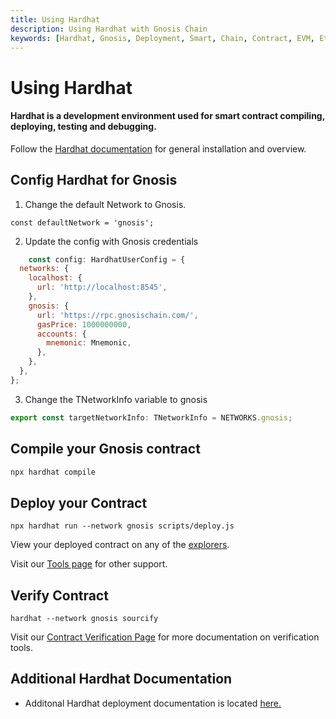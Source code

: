 ```yaml
---
title: Using Hardhat
description: Using Hardhat with Gnosis Chain
keywords: [Hardhat, Gnosis, Deployment, Smart, Chain, Contract, EVM, Ethereum, Guide] 
---
```


# Using Hardhat

#### Hardhat is a development environment used for smart contract compiling, deploying, testing and debugging.

Follow the [Hardhat documentation](https://hardhat.org/hardhat-runner/docs/getting-started#installation) for general installation and overview.

## Config Hardhat for Gnosis

1. Change the default Network to Gnosis.

```tsx title="/packages/hardhat-ts/hardhat.config.ts"
const defaultNetwork = 'gnosis';
```

2. Update the config with Gnosis credentials

```js showLineNumbers  title="hardhat.config.js"
    const config: HardhatUserConfig = {
  networks: {
    localhost: {
      url: 'http://localhost:8545',
    },
    gnosis: {
      url: 'https://rpc.gnosischain.com/',
      gasPrice: 1000000000,
      accounts: {
        mnemonic: Mnemonic,
      },
    },
  },
};
```

3. Change the TNetworkInfo variable to gnosis

```js title=hardhat.config.js
export const targetNetworkInfo: TNetworkInfo = NETWORKS.gnosis;
```

## Compile your Gnosis contract

```bash
npx hardhat compile
```

## Deploy your Contract

```npx hardhat run --network gnosis scripts/deploy.js```

View your deployed contract on any of the [explorers](/tools/explorers).

Visit our [Tools page](/tools) for other support.

## Verify Contract

``` hardhat --network gnosis sourcify ```

Visit our [Contract Verification Page](/developers/verify/) for more documentation on verification tools.

## Additional Hardhat Documentation

- Additonal Hardhat deployment documentation is located [here.](https://hardhat.org/hardhat-runner/docs/guides/deploying)